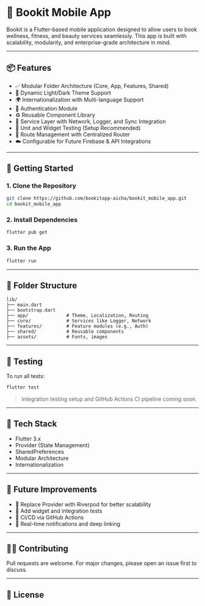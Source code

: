 
# 📱 Bookit Mobile App

Bookit is a Flutter-based mobile application designed to allow users to book wellness, fitness, and beauty services seamlessly. This app is built with scalability, modularity, and enterprise-grade architecture in mind.

---

## 📦 Features

- ✅ Modular Folder Architecture (Core, App, Features, Shared)
- 🎨 Dynamic Light/Dark Theme Support
- 🌍 Internationalization with Multi-language Support
- 🔐 Authentication Module
- ♻️ Reusable Component Library
- 📡 Service Layer with Network, Logger, and Sync Integration
- 🧪 Unit and Widget Testing (Setup Recommended)
- 🧭 Route Management with Centralized Router
- ☁️ Configurable for Future Firebase & API Integrations

---

## 🚀 Getting Started

### 1. Clone the Repository
```bash
git clone https://github.com/bookitapp-aicha/bookit_mobile_app.git
cd bookit_mobile_app
```

### 2. Install Dependencies
```bash
flutter pub get
```

### 3. Run the App
```bash
flutter run
```

---

## 📁 Folder Structure

```
lib/
├── main.dart
├── bootstrap.dart
├── app/              # Theme, Localization, Routing
├── core/             # Services like Logger, Network
├── features/         # Feature modules (e.g., Auth)
├── shared/           # Reusable components
├── assets/           # Fonts, images
```

---

## 🧪 Testing

To run all tests:

```bash
flutter test
```

> Integration testing setup and GitHub Actions CI pipeline coming soon.

---

## 🧱 Tech Stack

- Flutter 3.x
- Provider (State Management)
- SharedPreferences
- Modular Architecture
- Internationalization

---

## 📌 Future Improvements

- 🔄 Replace Provider with Riverpod for better scalability
- 🧪 Add widget and integration tests
- 📲 CI/CD via GitHub Actions
- 💬 Real-time notifications and deep linking

---

## 👨‍💻 Contributing

Pull requests are welcome. For major changes, please open an issue first to discuss.

---

## 📜 License

